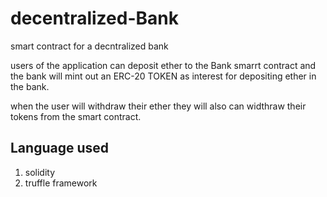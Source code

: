 # decentralized-Bank

smart contract for a decntralized bank

users of the application can deposit ether to the Bank smarrt contract and the bank will mint out an ERC-20 TOKEN as interest for depositing ether in the bank.

when the user will withdraw their ether they will also can widthraw their tokens from the smart contract.


## Language used

1. solidity
2. truffle framework
